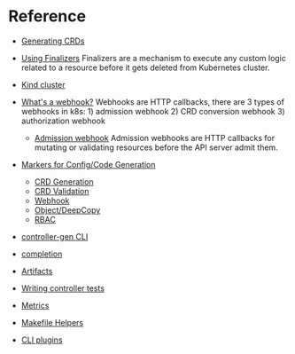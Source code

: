 # Reference

  - [Generating CRDs](generating-crd.md)
  - [Using Finalizers](using-finalizers.md)
    Finalizers are a mechanism to
    execute any custom logic related to a resource before it gets deleted from
    Kubernetes cluster.
  - [Kind cluster](kind.md)
  - [What's a webhook?](webhook-overview.md)
    Webhooks are HTTP callbacks, there are 3
    types of webhooks in k8s: 1) admission webhook 2) CRD conversion webhook 3)
    authorization webhook
    - [Admission webhook](admission-webhook.md)
      Admission webhooks are HTTP
      callbacks for mutating or validating resources before the API server admit
      them.
  - [Markers for Config/Code Generation](markers.md)

      - [CRD Generation](markers/crd.md)
      - [CRD Validation](markers/crd-validation.md)
      - [Webhook](markers/webhook.md)
      - [Object/DeepCopy](markers/object.md)
      - [RBAC](markers/rbac.md)

  - [controller-gen CLI](controller-gen.md)
  - [completion](completion.md)
  - [Artifacts](artifacts.md)
  - [Writing controller tests](writing-tests.md)
  - [Metrics](metrics.md)
  - [Makefile Helpers](makefile-helpers.md)
  - [CLI plugins](cli-plugins.md)
